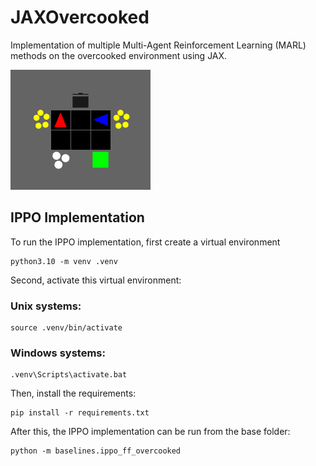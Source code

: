 # JAXOvercooked
Implementation of multiple Multi-Agent Reinforcement Learning (MARL) methods on the overcooked environment using JAX.

![IPPO gif](./overcooked_cramped_room_new.gif)

## IPPO Implementation
To run the IPPO implementation, first create a virtual environment 
``` 
python3.10 -m venv .venv
```

Second, activate this virtual environment:
### Unix systems: 
``` 
source .venv/bin/activate
```
### Windows systems:
``` 
.venv\Scripts\activate.bat
```


Then, install the requirements: 
``` 
pip install -r requirements.txt
```

After this, the IPPO implementation can be run from the base folder:
```
python -m baselines.ippo_ff_overcooked
```


